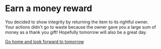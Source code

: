 # Earn a money reward

You decided to show integrity by returning the item to its rightful owner. Your actions didn't go to waste because the owner gave you a large sum of money as a thank you gift! Hopefully tomorrow will also be a great day.

[Go home and look forward to tomorrow](../notification.md)
